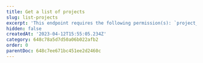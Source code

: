 ```yaml
---
title: Get a list of projects
slug: list-projects
excerpt: 'This endpoint requires the following permission(s): `project_configuration:projects:read`.'
hidden: false
createdAt: '2023-04-12T15:55:05.234Z'
category: 648c78a5d7d50a06b022afb2
order: 0
parentDoc: 648c7ee671bc451ee2d2460c
---
```


